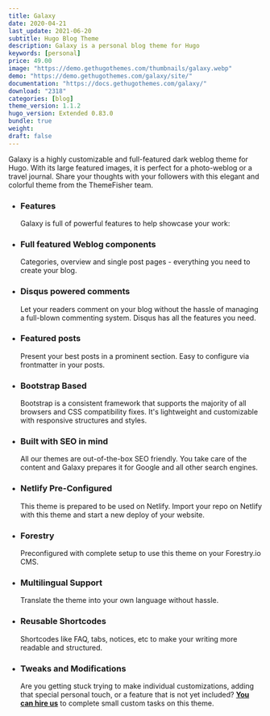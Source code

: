 ```yaml
---
title: Galaxy
date: 2020-04-21
last_update: 2021-06-20
subtitle: Hugo Blog Theme
description: Galaxy is a personal blog theme for Hugo
keywords: [personal]
price: 49.00
image: "https://demo.gethugothemes.com/thumbnails/galaxy.webp"
demo: "https://demo.gethugothemes.com/galaxy/site/"
documentation: "https://docs.gethugothemes.com/galaxy/"
download: "2318"
categories: [blog]
theme_version: 1.1.2
hugo_version: Extended 0.83.0
bundle: true
weight:
draft: false
---
```


Galaxy is a highly customizable and full-featured dark weblog theme for Hugo. With its large featured images, it is perfect for a photo-weblog or a travel journal. Share your thoughts with your followers with this elegant and colorful theme from the ThemeFisher team.

- ### Features

  Galaxy is full of powerful features to help showcase your work:

- ### Full featured Weblog components

  Categories, overview and single post pages - everything you need to create your blog.

- ### Disqus powered comments

  Let your readers comment on your blog without the hassle of managing a full-blown commenting system. Disqus has all the features you need.

- ### Featured posts

  Present your best posts in a prominent section. Easy to configure via frontmatter in your posts.

- ### Bootstrap Based

  Bootstrap is a consistent framework that supports the majority of all browsers and CSS compatibility fixes. It's lightweight and customizable with responsive structures and styles.

- ### Built with SEO in mind

  All our themes are out-of-the-box SEO friendly. You take care of the content and Galaxy prepares it for Google and all other search engines.

- ### Netlify Pre-Configured

  This theme is prepared to be used on Netlify. Import your repo on Netlify with this theme and start a new deploy of your website.

- ### Forestry

  Preconfigured with complete setup to use this theme on your Forestry.io CMS.

- ### Multilingual Support

  Translate the theme into your own language without hassle.

- ### Reusable Shortcodes

  Shortcodes like FAQ, tabs, notices, etc to make your writing more readable and structured.

- ### Tweaks and Modifications

  Are you getting stuck trying to make individual customizations, adding that special personal touch, or a feature that is not yet included? **[You can hire us](/contact)** to complete small custom tasks on this theme.
